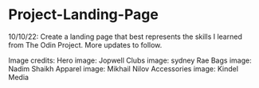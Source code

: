 # Project-Landing-Page
10/10/22: Create a landing page that best represents the skills I learned from The Odin Project. More updates to follow.

Image credits:
Hero image: Jopwell
Clubs image: sydney Rae
Bags image: Nadim Shaikh
Apparel image: Mikhail Nilov
Accessories image: Kindel Media
